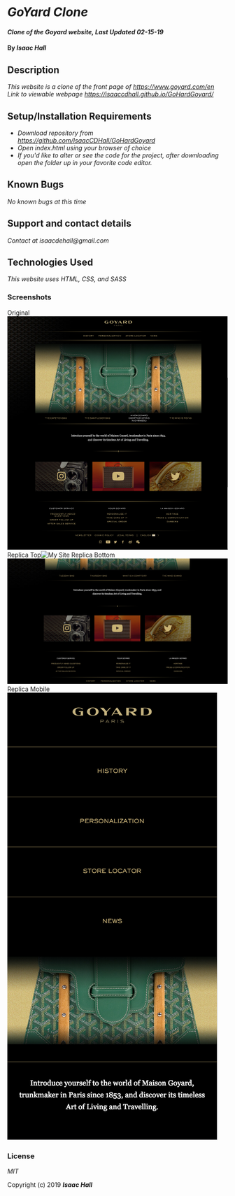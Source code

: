 # _GoYard Clone_

#### _Clone of the Goyard website, Last Updated 02-15-19_

#### By _**Isaac Hall**_

## Description

_This website is a clone of the front page of https://www.goyard.com/en_
_Link to viewable webpage https://isaaccdhall.github.io/GoHardGoyard/_

## Setup/Installation Requirements

* _Download repository from https://github.com/IsaacCDHall/GoHardGoyard_
* _Open index.html using your browser of choice_
* _If you'd like to alter or see the code for the project, after downloading open the folder up in your favorite code editor._

## Known Bugs

_No known bugs at this time_

## Support and contact details

_Contact at isaacdehall@gmail.com_

## Technologies Used

_This website uses HTML, CSS, and SASS_

### Screenshots
Original ![Original Site](img/fullPage.png?raw=true "Original Website")
Replica Top![My Site](img/mine.png?raw=true "My Website")
Replica Bottom![My Site bottom](img/mine2.png?raw=true "My Website")
Replica Mobile![My Site bottom](img/phoneMedia.png?raw=true "My Website")


### License

*MIT*

Copyright (c) 2019 **_Isaac Hall_**
